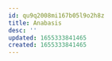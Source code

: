 ```yaml
---
id: qu9q2008mi167b05l9o2h8z
title: Anabasis
desc: ''
updated: 1655333841465
created: 1655333841465
---
```


